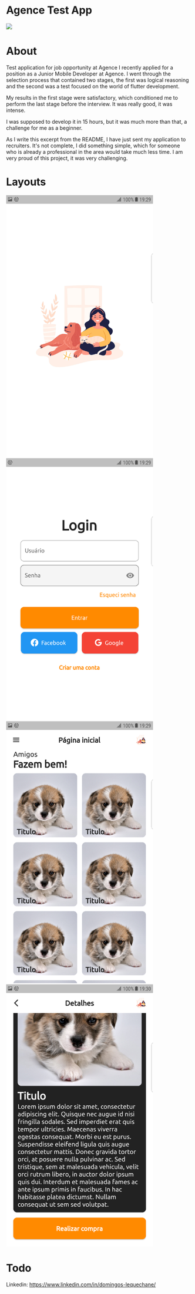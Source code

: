 # Agence Test App
<div>
  <a href="https://flutter.dev/" target="_blank">
    <img [Tinder App Layout] src="https://github.com/flutter/website/raw/archived-master/src/_assets/image/flutter-lockup-bg.jpg"/>
  </a>
</div>

# About
Test application for job opportunity at Agence
I recently applied for a position as a Junior Mobile Developer at Agence. I went through the selection process that contained two stages, the first was logical reasoning and the second was a test focused on the world of flutter development.

My results in the first stage were satisfactory, which conditioned me to perform the last stage before the interview. It was really good, it was intense.

I was supposed to develop it in 15 hours, but it was much more than that, a challenge for me as a beginner.

As I write this excerpt from the README, I have just sent my application to recruiters. It's not complete, I did something simple, which for someone who is already a professional in the area would take much less time. I am very proud of this project, it was very challenging.

# Layouts
<div>
  <img src="https://github.com/domingoslequechane/pet_shop_agence_app_test/blob/master/layout/splash.png" alt="Splash" width="400"/>
  <img src="https://github.com/domingoslequechane/pet_shop_agence_app_test/blob/master/layout/loginPage.png" alt="Login" width="400"/>
  <img src="https://github.com/domingoslequechane/pet_shop_agence_app_test/blob/master/layout/home.png" alt="Home" width="400"/>
  <img src="https://github.com/domingoslequechane/pet_shop_agence_app_test/blob/master/layout/description.png" alt="Product Information" width="400"/>
</div>

# Todo

Linkedin: https://www.linkedin.com/in/domingos-lequechane/

